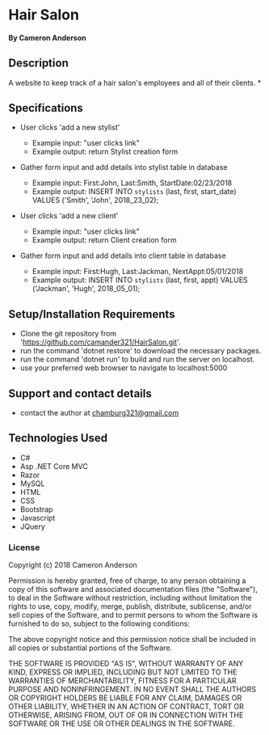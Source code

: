 
# Hair Salon

#### By Cameron Anderson

## Description
A website to keep track of a hair salon's employees and all  of their clients.
* 

## Specifications

- User clicks 'add a new stylist'
  - Example input: "user clicks link"
  - Example output: return Stylist creation form
  
- Gather form input and add details into stylist table in database
  - Example input: First:John, Last:Smith, StartDate:02/23/2018
  - Example output: INSERT INTO `stylists` (last, first, start_date) VALUES ('Smith', 'John', 2018_23_02);
    
- User clicks 'add a new client'
  - Example input: "user clicks link"
  - Example output: return Client creation form
  
- Gather form input and add details into client table in database
  - Example input: First:Hugh, Last:Jackman, NextAppt:05/01/2018
  - Example output: INSERT INTO `stylists` (last, first, appt) VALUES ('Jackman', 'Hugh', 2018_05_01);
  

    


## Setup/Installation Requirements

* Clone the git repository from 'https://github.com/camander321/HairSalon.git'.
* run the command 'dotnet restore' to download the necessary packages.
* run the command 'dotnet run' to build and run the server on localhost.
* use your preferred web browser to navigate to localhost:5000


## Support and contact details

* contact the author at chamburg321@gmail.com

## Technologies Used

* C#
* Asp .NET Core MVC
* Razor
* MySQL
* HTML
* CSS
* Bootstrap
* Javascript
* JQuery

### License

Copyright (c) 2018 Cameron Anderson

Permission is hereby granted, free of charge, to any person obtaining a copy of this software and associated documentation files (the "Software"), to deal in the Software without restriction, including without limitation the rights to use, copy, modify, merge, publish, distribute, sublicense, and/or sell copies of the Software, and to permit persons to whom the Software is furnished to do so, subject to the following conditions:

The above copyright notice and this permission notice shall be included in all copies or substantial portions of the Software.

THE SOFTWARE IS PROVIDED "AS IS", WITHOUT WARRANTY OF ANY KIND, EXPRESS OR IMPLIED, INCLUDING BUT NOT LIMITED TO THE WARRANTIES OF MERCHANTABILITY, FITNESS FOR A PARTICULAR PURPOSE AND NONINFRINGEMENT. IN NO EVENT SHALL THE AUTHORS OR COPYRIGHT HOLDERS BE LIABLE FOR ANY CLAIM, DAMAGES OR OTHER LIABILITY, WHETHER IN AN ACTION OF CONTRACT, TORT OR OTHERWISE, ARISING FROM, OUT OF OR IN CONNECTION WITH THE SOFTWARE OR THE USE OR OTHER DEALINGS IN THE SOFTWARE.